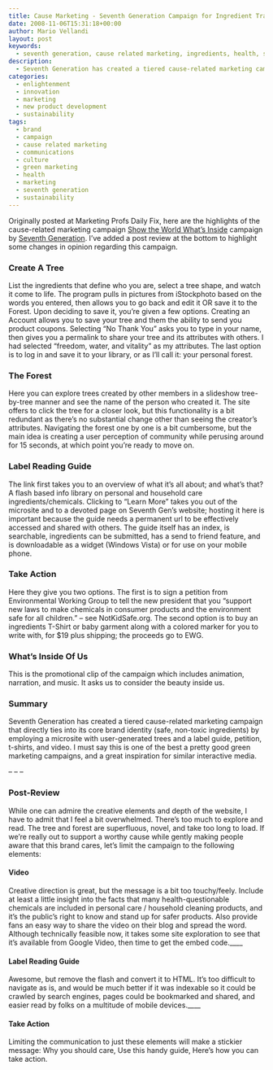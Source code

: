 ```yaml
---
title: Cause Marketing - Seventh Generation Campaign for Ingredient Transparency
date: 2008-11-06T15:31:18+00:00
author: Mario Vellandi
layout: post
keywords:
  - seventh generation, cause related marketing, ingredients, health, safety, communications, campaign
description:
  - Seventh Generation has created a tiered cause-related marketing campaign that directly ties into its core brand identity (safe, non-toxic ingredients)
categories:
  - enlightenment
  - innovation
  - marketing
  - new product development
  - sustainability
tags:
  - brand
  - campaign
  - cause related marketing
  - communications
  - culture
  - green marketing
  - health
  - marketing
  - seventh generation
  - sustainability
---
```

Originally posted at Marketing Profs Daily Fix, here are the highlights of the cause-related marketing campaign <a rel="nofollow" href="http://www.showwhatsinside.com/">Show the World What&#8217;s Inside</a> campaign by [Seventh Generation](http://www.seventhgeneration.com/). I&#8217;ve added a post review at the bottom to highlight some changes in opinion regarding this campaign.

### Create A Tree

List the ingredients that define who you are, select a tree shape, and watch it come to life. The program pulls in pictures from iStockphoto based on the words you entered, then allows you to go back and edit it OR save it to the Forest. Upon deciding to save it, you&#8217;re given a few options. Creating an Account allows you to save your tree and them the ability to send you product coupons. Selecting &#8220;No Thank You&#8221; asks you to type in your name, then gives you a permalink to share your tree and its attributes with others. I had selected &#8220;freedom, water, and vitality&#8221; as my attributes. The last option is to log in and save it to your library, or as I&#8217;ll call it: your personal forest.

### The Forest

Here you can explore trees created by other members in a slideshow tree-by-tree manner and see the name of the person who created it. The site offers to click the tree for a closer look, but this functionality is a bit redundant as there&#8217;s no substantial change other than seeing the creator&#8217;s attributes. Navigating the forest one by one is a bit cumbersome, but the main idea is creating a user perception of community while perusing around for 15 seconds, at which point you&#8217;re ready to move on.

### Label Reading Guide

The link first takes you to an overview of what it&#8217;s all about; and what&#8217;s that? A flash based info library on personal and household care ingredients/chemicals. Clicking to &#8220;Learn More&#8221; takes you out of the microsite and to a devoted page on Seventh Gen&#8217;s website; hosting it here is important because the guide needs a permanent url to be effectively accessed and shared with others. The guide itself has an index, is searchable, ingredients can be submitted, has a send to friend feature, and is downloadable as a widget (Windows Vista) or for use on your mobile phone.

### Take Action

Here they give you two options. The first is to sign a petition from Environmental Working Group to tell the new president that you &#8220;support new laws to make chemicals in consumer products and the environment safe for all children.&#8221; &#8211; see NotKidSafe.org. The second option is to buy an ingredients T-Shirt or baby garment along with a colored marker for you to write with, for $19 plus shipping; the proceeds go to EWG.

### What&#8217;s Inside Of Us

This is the promotional clip of the campaign which includes animation, narration, and music. It asks us to consider the beauty inside us.

### Summary

Seventh Generation has created a tiered cause-related marketing campaign that directly ties into its core brand identity (safe, non-toxic ingredients) by employing a microsite with user-generated trees and a label guide, petition, t-shirts, and video. I must say this is one of the best a pretty good green marketing campaigns, and a great inspiration for similar interactive media.

&#8211; &#8211; &#8211;

### Post-Review

While one can admire the creative elements and depth of the website, I have to admit that I feel a bit overwhelmed. There&#8217;s too much to explore and read. The tree and forest are superfluous, novel, and take too long to load. If we&#8217;re really out to support a worthy cause while gently making people aware that this brand cares, let&#8217;s limit the campaign to the following elements:

#### __Video__

Creative direction is great, but the message is a bit too touchy/feely. Include at least a little insight into the facts that many health-questionable chemicals are included in personal care / household cleaning products, and it&#8217;s the public&#8217;s right to know and stand up for safer products. Also provide fans an easy way to share the video on their blog and spread the word. Although technically feasible now, it takes some site exploration to see that it&#8217;s available from Google Video, then time to get the embed code.____

#### __Label Reading Guide__

Awesome, but remove the flash and convert it to HTML. It&#8217;s too difficult to navigate as is, and would be much better if it was indexable so it could be crawled by search engines, pages could be bookmarked and shared, and easier read by folks on a multitude of mobile devices.____

#### __Take Action__

Limiting the communication to just these elements will make a stickier message: Why you should care, Use this handy guide, Here&#8217;s how you can take action.
